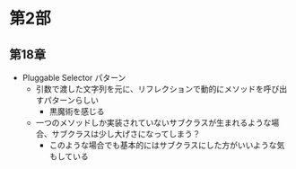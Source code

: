 # 第2部

## 第18章
- Pluggable Selector パターン
  - 引数で渡した文字列を元に、リフレクションで動的にメソッドを呼び出すパターンらしい
    - 黒魔術を感じる
  - 一つのメソッドしか実装されていないサブクラスが生まれるような場合、サブクラスは少し大げさになってしまう？
    - このような場合でも基本的にはサブクラスにした方がいいような気もしている
